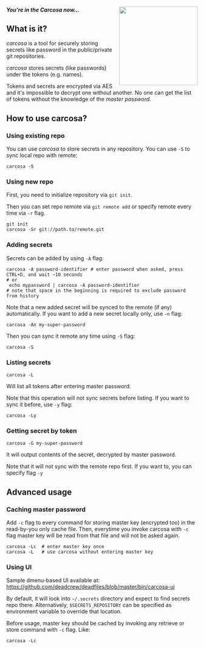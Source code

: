 #### *You're in the Carcosa now&hellip;* <img width="207px" align="right" src="https://cloud.githubusercontent.com/assets/674812/14978039/e1cd0130-113a-11e6-991a-729c40af89ec.png"/>

## What is it?

*carcosa* is a tool for securely storing secrets like password in the
public/private git repositories.

*carcosa* stores secrets (like passwords) under the tokens (e.g. names).

Tokens and secrets are encrypted via AES and it's impossible to decrypt one
without another. No one can get the list of tokens without the knowledge of the
*master password*.

## How to use carcosa?

### Using existing repo

You can use *carcosa* to store secrets in any repository. You can use `-S` to
sync local repo with remote:

```
carcosa -S
```

### Using new repo

First, you need to initialize repository via `git init`.

Then you can set repo remote via `git remote add` or specify remote every
time via `-r` flag.

```
git init
carcosa -Sr git://path.to/remote.git
```

### Adding secrets

Secrets can be added by using `-A` flag:

```
carcosa -A password-identifier # enter password when asked, press CTRL+D, and wait ~10 seconds
# or 
 echo mypassword | carcosa -A password-identifier 
# note that space in the beginning is required to exclude password from history
```

Note that a new added secret will be synced to the remote (if any)
automatically. If you want to add a new secret locally only, use `-n` flag:

```
carcosa -An my-super-password
```

Then you can sync it remote any time using `-S` flag:

```
carcosa -S
```

### Listing secrets

```
carcosa -L
```

Will list all tokens after entering master password.

Note that this operation will not sync secrets before listing. If you
want to sync it before, use `-y` flag:

```
carcosa -Ly
```

### Getting secret by token

```
carcosa -G my-super-password
```

It will output contents of the secret, decrypted by master password.

Note that it will not sync with the remote repo first. If you want to, you
can specify flag `-y`

## Advanced usage

### Caching master password

Add `-c` flag to every command for storing master key (encrypted too) in the
read-by-you only cache file. Then, everytime you invoke carcosa with `-c` flag
master key will be read from that file and will not be asked again.

```
carcosa -Lc  # enter master key once
carcosa -L   # use carcosa without entering master key
```

### Using UI

Sample dmenu-based UI available at: https://github.com/deadcrew/deadfiles/blob/master/bin/carcosa-ui

By default, it will look into `~/.secrets` directory and expect to find secrets
repo there. Alternatively, `$SECRETS_REPOSITORY` can be specified as
environment variable to override that location.

Before usage, master key should be cached by invoking any retrieve or store
command with `-c` flag. Like:

```
carcosa -Lc
```

